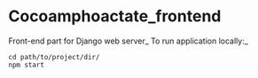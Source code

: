 # Cocoamphoactate_frontend
Front-end part for Django web server_
To run application locally:_
```
cd path/to/project/dir/
npm start
```
